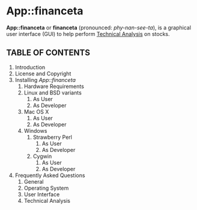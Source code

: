 # App::financeta

**App::financeta** or **financeta** (pronounced: _phy-nan-see-ta_), is a graphical user interface (GUI) to
help perform [Technical Analysis](https://en.wikipedia.org/wiki/Technical_analysis)
on stocks.


## TABLE OF CONTENTS

1. Introduction
1. License and Copyright
1. Installing _App::financeta_
    1. Hardware Requirements
    1. Linux and BSD variants
        1. As User
        1. As Developer
    1. Mac OS X
        1. As User
        1. As Developer
    1. Windows
        1. Strawberry Perl
            1. As User
            1. As Developer
        1. Cygwin
            1. As User
            1. As Developer
1. Frequently Asked Questions
    1. General
    1. Operating System
    1. User Interface
    1. Technical Analysis
